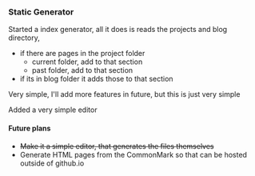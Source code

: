 ### Static Generator
Started a index generator, all it does is reads the projects and blog directory,
* if there are pages in the project folder
  * current folder, add to that section
  * past folder, add to that section
* if its in blog folder it adds those to that section

Very simple, I'll add more features in future, but this is just very simple

Added a very simple editor

#### Future plans
* ~~Make it a simple editor, that generates the files themselves~~
* Generate HTML pages from the CommonMark so that can be hosted outside of github.io

